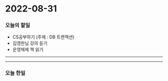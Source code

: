 2022-08-31
==========

### 오늘의 할일
* CS공부하기 (주제 : DB 트랜잭션)
* 김영한님 강의 듣기
* 운영체제 책 읽기

<hr/>
<hr/>

### 오늘 한일